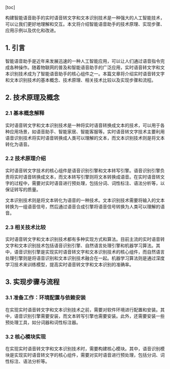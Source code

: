 
[toc]                    
                
                
构建智能语音助手的实时语音转文字和文本识别技术是一种强大的人工智能技术，可以让我们更好地理解和交互。本文将介绍智能语音助手的技术原理、实现步骤、应用示例以及优化和改进。

## 1. 引言

智能语音助手是近年来发展迅速的一种人工智能应用，可以让人们通过语音指令完成各种操作。随着物联网的普及和智能语音助手的广泛应用，实时语音转文字和文本识别技术成为了智能语音助手的核心组件之一。本篇文章将介绍实时语音转文字和文本识别技术的基本概念、技术原理、相关技术比较以及实现步骤和流程。

## 2. 技术原理及概念

### 2.1 基本概念解释

实时语音转文字和文本识别技术是一种将实时语音转换成文本的技术，可以用于各种应用场景，如语音助手、智能家居、智能客服等。实时语音转文字技术主要利用语音识别技术将实时语音转换成人类可以理解的文本，而文本识别技术则是将文本转化为语音。

### 2.2 技术原理介绍

实时语音转文字技术的核心组件是语音识别引擎和文本转写引擎。语音识别引擎负责将实时语音转换成文本，而文本转写引擎则将文本转换成语音。在实时语音转文字的过程中，需要对实时语音进行预处理，包括分词、词性标注、语法分析等，以保证转写的质量。

文本识别技术则是将文本转化为语音的一种技术。文本识别技术需要将输入的文本转换为一组语音信号，然后通过语音合成引擎将语音信号转换为人类可以理解的语音。

### 2.3 相关技术比较

实时语音转文字和文本识别技术都有多种实现方式和算法。目前主流的实时语音转文字和文本识别技术包括语音识别引擎、自然语言处理引擎和机器学习算法。其中，语音识别引擎是实现实时语音转文字和文本识别技术的核心组件，而自然语言处理引擎则是将语音识别和文本识别技术融合在一起。机器学习算法则是通过深度学习技术来训练模型，提高实时语音转文字和文本识别的准确率。

## 3. 实现步骤与流程

### 3.1 准备工作：环境配置与依赖安装

在实现实时语音转文字和文本识别技术之前，需要对软件环境进行配置和安装。其中，语音识别引擎需要安装，而文本转写引擎也需要安装。此外，还需要安装一些预处理工具，如分词器和词性标注器。

### 3.2 核心模块实现

在实现实时语音转文字和文本识别技术时，需要构建核心模块。其中，语音识别模块是实现实时语音转文字的核心组件，需要对实时语音进行预处理，包括分词、词性标注、语法分析等。

